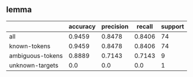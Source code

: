 
## lemma

|                  | accuracy | precision | recall | support |
|------------------|----------|-----------|--------|---------|
| all              | 0.9459   | 0.8478    | 0.8406 | 74      |
| known-tokens     | 0.9459   | 0.8478    | 0.8406 | 74      |
| ambiguous-tokens | 0.8889   | 0.7143    | 0.7143 | 9       |
| unknown-targets  | 0.0      | 0.0       | 0.0    | 1       |

